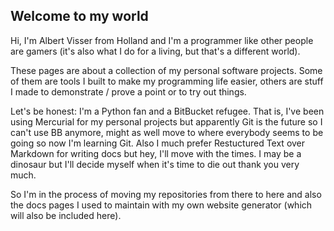 ## Welcome to my world

Hi, I'm Albert Visser from Holland and I'm a programmer like other people are gamers (it's also what I do for a living, but that's a different world). 

These pages are about a collection of my personal software projects. Some of them are tools I built to make my programming life easier, others are stuff I made to demonstrate / prove a point or to try out things.

Let's be honest: I'm a Python fan and a BitBucket refugee. That is, I've been using Mercurial for my personal projects but apparently Git is the future so I can't use BB anymore, might as well move to where everybody seems to be going so now I'm learning Git. Also I much prefer Restuctured Text over Markdown for writing docs but hey, I'll move with the times. I may be a dinosaur but I'll decide myself when it's time to die out thank you very much.

So I'm in the process of moving my repositories from there to here and also the docs pages I used to maintain with my own website generator (which will also be included here).

